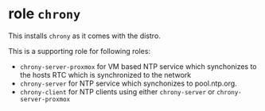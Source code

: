 # role `chrony`

This installs `chrony` as it comes with the distro.

This is a supporting role for following roles:

- `chrony-server-proxmox` for VM based NTP service which synchonizes to the hosts RTC which is synchronized to the network
- `chrony-server` for NTP service which synchonizes to pool.ntp.org.
- `chrony-client` for NTP clients using either `chrony-server` or `chrony-server-proxmox`

